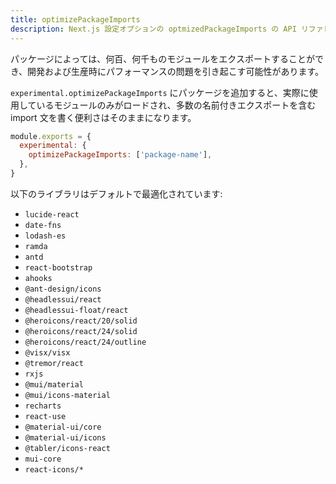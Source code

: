 ```yaml
---
title: optimizePackageImports
description: Next.js 設定オプションの optmizedPackageImports の API リファレンス
---
```


パッケージによっては、何百、何千ものモジュールをエクスポートすることができ、開発および生産時にパフォーマンスの問題を引き起こす可能性があります。

`experimental.optimizePackageImports` にパッケージを追加すると、実際に使用しているモジュールのみがロードされ、多数の名前付きエクスポートを含む import 文を書く便利さはそのままになります。

```js title="next.config.js"
module.exports = {
  experimental: {
    optimizePackageImports: ['package-name'],
  },
}
```

以下のライブラリはデフォルトで最適化されています:

- `lucide-react`
- `date-fns`
- `lodash-es`
- `ramda`
- `antd`
- `react-bootstrap`
- `ahooks`
- `@ant-design/icons`
- `@headlessui/react`
- `@headlessui-float/react`
- `@heroicons/react/20/solid`
- `@heroicons/react/24/solid`
- `@heroicons/react/24/outline`
- `@visx/visx`
- `@tremor/react`
- `rxjs`
- `@mui/material`
- `@mui/icons-material`
- `recharts`
- `react-use`
- `@material-ui/core`
- `@material-ui/icons`
- `@tabler/icons-react`
- `mui-core`
- `react-icons/*`
